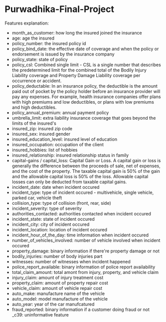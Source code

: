 # Purwadhika-Final-Project


Features explanation:

- month_as_customer: how long the insured joined the insurance
- age: age the insured
- policy_number: the insured policy id
- policy_bind_date: the effective date of coverage and when the policy or endorsement is issued by the insurance company
- policy_state: state of policy
- policy_csl: Combined single limit - CSL is a single number that describes the predetermined limit for the combined total of the Bodily Injury Liability
 coverage and Property Damage Liability coverage per occurrence or accident.
- policy_deductable: In an insurance policy, the deductible is the amount paid out of pocket by the policy holder before an insurance provider will pay
 any expenses. For example, health insurance companies offer plans with high premiums and low deductibles, or plans with low premiums and high deductibles.
- policy_annual_premium: annual payment policy
- umbrella_limit: extra liability insurance coverage that goes beyond the limits of the insured's 
- insured_zip: insured zip code
- insured_sex: insured gender
- insured_education_level: insured level of education
- insured_occupation: occupation of the client
- insured_hobbies: list of hobbies
- insured_relationship: insured relationship status in family
- capital-gains / capital_loss: Capital Gain or Loss. A capital gain or loss is generally the difference between the proceeds of sale, 
net of expenses, and the cost of the property. The taxable capital gain is 50% of the gain and the allowable capital loss is 50% of the loss. 
Allowable capital losses can only be deducted from taxable capital gains.
- incident_date: date when incident occured
- incident_type: type of incident occured - multivehicle, single vehicle, parked car, vehicle theft
- collision_type: type of collision (front, rear, side)
- incident_severity: type of severity 
- authorities_contacted: authorities contacted when incident occured
- incident_state: state of incident occured 
- incident_city: city of incident occured 
- incident_location: location of incident occured
- incident_hour_of_the_day: time information when incident occured
- number_of_vehicles_involved: number of vehicle involved when incident occured 
- property_damage: binary information if there're property damage or not 
- bodily_injuries: number of body injuries part 
- witnesses: number of witnesses when incident happened 
- police_report_available: binary information of police report availability
- total_claim_amount: total amont from injury, property, and vehicle claim 
- injury_claim: amount of injury treatment cost
- property_claim: amount of property repair cost
- vehicle_claim: amount of vehicle repair cost
- auto_make: manufacture name of the vehicle 
- auto_model: model manufacture of the vehicle
- auto_year: year of the car manufcatured
- fraud_reported: binary information if a customer doing fraud or not 
_c39: uninformative feature
